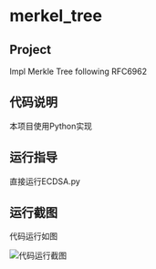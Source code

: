# merkel_tree

## Project
 Impl Merkle Tree following RFC6962

## 代码说明
本项目使用Python实现



## 运行指导
直接运行ECDSA.py

## 运行截图
代码运行如图

![代码运行截图](https://github.com/wzd12138/Cyberspace-Security-Innovation-and-Entrepreneurship-Practice-Course/blob/main/image/Deduce_pubkey/Deduce_pubkey.png)